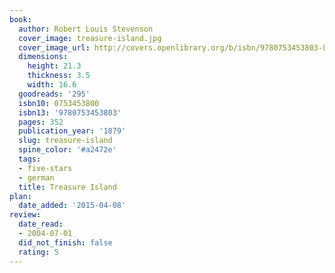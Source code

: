 ```yaml
---
book:
  author: Robert Louis Stevenson
  cover_image: treasure-island.jpg
  cover_image_url: http://covers.openlibrary.org/b/isbn/9780753453803-L.jpg
  dimensions:
    height: 21.3
    thickness: 3.5
    width: 16.6
  goodreads: '295'
  isbn10: 0753453800
  isbn13: '9780753453803'
  pages: 352
  publication_year: '1879'
  slug: treasure-island
  spine_color: '#a2472e'
  tags:
  - five-stars
  - german
  title: Treasure Island
plan:
  date_added: '2015-04-08'
review:
  date_read:
  - 2004-07-01
  did_not_finish: false
  rating: 5
---
```

